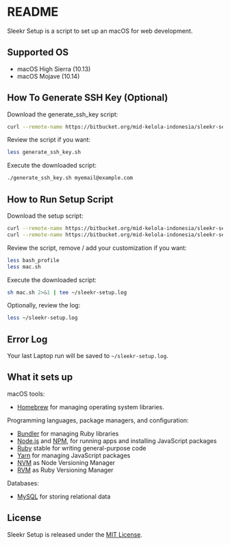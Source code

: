 # README
Sleekr Setup is a script to set up an macOS for web development.

## Supported OS
* macOS High Sierra (10.13)
* macOS Mojave (10.14)

## How To Generate SSH Key (Optional)
Download the generate_ssh_key script:

```sh
curl --remote-name https://bitbucket.org/mid-kelola-indonesia/sleekr-setup/raw/master/generate_ssh_key.sh
```

Review the script if you want:

```sh
less generate_ssh_key.sh
```

Execute the downloaded script:

```sh
./generate_ssh_key.sh myemail@example.com
```

## How to Run Setup Script
Download the setup script:

```sh
curl --remote-name https://bitbucket.org/mid-kelola-indonesia/sleekr-setup/raw/master/bash_profile
curl --remote-name https://bitbucket.org/mid-kelola-indonesia/sleekr-setup/raw/master/mac.sh
```

Review the script, remove / add your customization if you want:

```sh
less bash_profile
less mac.sh
```

Execute the downloaded script:

```sh
sh mac.sh 2>&1 | tee ~/sleekr-setup.log
```

Optionally, review the log:

```sh
less ~/sleekr-setup.log
```

## Error Log
Your last Laptop run will be saved to `~/sleekr-setup.log`.

## What it sets up

macOS tools:

* [Homebrew] for managing operating system libraries.

[Homebrew]: http://brew.sh/

Programming languages, package managers, and configuration:

* [Bundler] for managing Ruby libraries
* [Node.js] and [NPM], for running apps and installing JavaScript packages
* [Ruby] stable for writing general-purpose code
* [Yarn] for managing JavaScript packages
* [NVM] as Node Versioning Manager
* [RVM] as Ruby Versioning Manager

[Bundler]: http://bundler.io/
[ImageMagick]: http://www.imagemagick.org/
[Node.js]: http://nodejs.org/
[NPM]: https://www.npmjs.org/
[ASDF]: https://github.com/asdf-vm/asdf
[Ruby]: https://www.ruby-lang.org/en/
[Yarn]: https://yarnpkg.com/en/
[NVM]: https://github.com/creationix/nvm
[RVM]: http://rvm.io

Databases:

* [MySQL] for storing relational data

[Postgres]: http://www.postgresql.org/
[MySQL]: https://www.mysql.com

## License
Sleekr Setup is released under the [MIT License](https://opensource.org/licenses/MIT).
